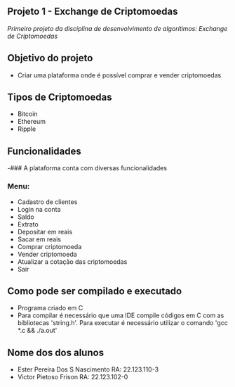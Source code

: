 ## Projeto 1 - Exchange de Criptomoedas
*Primeiro projeto da disciplina de desenvolvimento de algorítimos: Exchange de Criptomoedas*
## Objetivo do projeto
- Criar uma plataforma onde é possível comprar e vender criptomoedas
## Tipos de Criptomoedas
- Bitcoin
- Ethereum
- Ripple
## Funcionalidades 
-### A plataforma conta com diversas funcionalidades
### Menu:
- Cadastro de clientes
- Login na conta
- Saldo
- Extrato
- Depositar em reais
- Sacar em reais
- Comprar criptomoeda
- Vender criptomoeda
- Atualizar a cotação das criptomoedas
- Sair
## Como pode ser compilado e executado
- Programa criado em C
- Para compilar é necessário que uma IDE compile códigos em C com as bibliotecas 'string.h'. Para executar é necessário utilizar o comando 'gcc *.c && ./a.out'
## Nome dos dos alunos
- Ester Pereira Dos S Nascimento RA: 22.123.110-3
- Victor Pietoso Frison RA: 22.123.102-0

